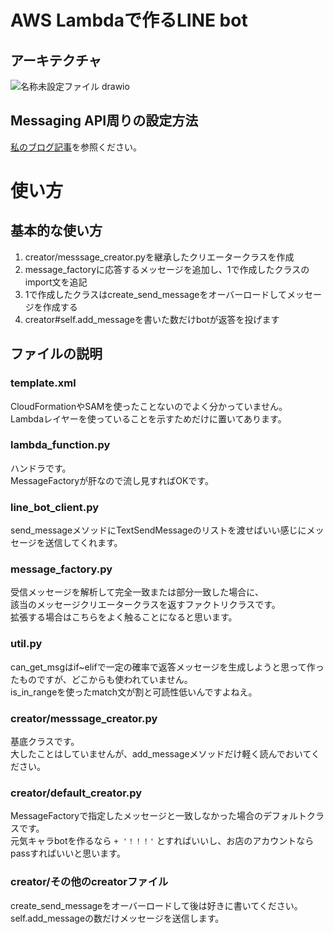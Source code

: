 # AWS Lambdaで作るLINE bot

## アーキテクチャ

![名称未設定ファイル drawio](https://github.com/user-attachments/assets/b6f79693-11dc-456c-95d7-68bd29d269b5)

## Messaging API周りの設定方法

[私のブログ記事](https://hollage.net/archives/836)を参照ください。  
  

# 使い方

## 基本的な使い方

1. creator/messsage_creator.pyを継承したクリエータークラスを作成  
2. message_factoryに応答するメッセージを追加し、1で作成したクラスのimport文を追記  
3. 1で作成したクラスはcreate_send_messageをオーバーロードしてメッセージを作成する  
4. creator#self.add_messageを書いた数だけbotが返答を投げます  

## ファイルの説明

### template.xml

CloudFormationやSAMを使ったことないのでよく分かっていません。  
Lambdaレイヤーを使っていることを示すためだけに置いてあります。  
  

### lambda_function.py

ハンドラです。  
MessageFactoryが肝なので流し見すればOKです。  
  

### line_bot_client.py

send_messageメソッドにTextSendMessageのリストを渡せばいい感じにメッセージを送信してくれます。  
  

### message_factory.py

受信メッセージを解析して完全一致または部分一致した場合に、  
該当のメッセージクリエータークラスを返すファクトリクラスです。  
拡張する場合はこちらをよく触ることになると思います。  
  

### util.py

can_get_msgはif~elifで一定の確率で返答メッセージを生成しようと思って作ったものですが、どこからも使われていません。  
is_in_rangeを使ったmatch文が割と可読性低いんですよねえ。  
  

### creator/messsage_creator.py

基底クラスです。  
大したことはしていませんが、add_messageメソッドだけ軽く読んでおいてください。  
  

### creator/default_creator.py

MessageFactoryで指定したメッセージと一致しなかった場合のデフォルトクラスです。  
元気キャラbotを作るなら `+ '！！！'` とすればいいし、お店のアカウントならpassすればいいと思います。  
  

### creator/その他のcreatorファイル

create_send_messageをオーバーロードして後は好きに書いてください。  
self.add_messageの数だけメッセージを送信します。
